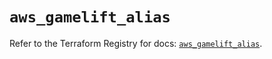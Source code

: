 # `aws_gamelift_alias`

Refer to the Terraform Registry for docs: [`aws_gamelift_alias`](https://registry.terraform.io/providers/hashicorp/aws/6.14.0/docs/resources/gamelift_alias).
